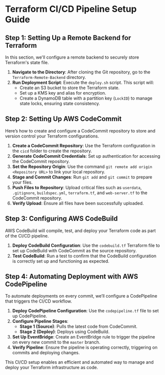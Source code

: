 # Terraform CI/CD Pipeline Setup Guide

## **Step 1: Setting Up a Remote Backend for Terraform**

In this section, we'll configure a remote backend to securely store Terraform's state file.

1. **Navigate to the Directory**: After cloning the Git repository, go to the `Terraform-Remote-Backend` directory.
2. **Run Deployment Script**: Execute the `deploy.sh` script. This script will:
   - Create an S3 bucket to store the Terraform state.
   - Set up a KMS key and alias for encryption.
   - Create a DynamoDB table with a partition key (`LockID`) to manage state locks, ensuring state consistency.


## **Step 2: Setting Up AWS CodeCommit**

Here’s how to create and configure a CodeCommit repository to store and version control your Terraform configurations.

1. **Create a CodeCommit Repository**: Use the Terraform configuration in the `cicd` folder to create the repository.
2. **Generate CodeCommit Credentials**: Set up authentication for accessing the CodeCommit repository.
3. **Set the Repository Origin**: Use the command `git remote add origin <Repository URL>` to link your local repository.
4. **Stage and Commit Changes**: Run `git add` and `git commit` to prepare your files.
5. **Push Files to Repository**: Upload critical files such as `userdata`, `.gitignore`, `buildspec.yml`, `terraform.tf`, and `web-server.tf` to the CodeCommit repository.
6. **Verify Upload**: Ensure all files have been successfully uploaded.

## **Step 3: Configuring AWS CodeBuild**

AWS CodeBuild will compile, test, and deploy your Terraform code as part of the CI/CD pipeline.

1. **Deploy CodeBuild Configuration**: Use the `codebuild.tf` Terraform file to set up CodeBuild with CodeCommit as the source repository.
2. **Test CodeBuild**: Run a test to confirm that the CodeBuild configuration is correctly set up and functioning as expected.

## **Step 4: Automating Deployment with AWS CodePipeline**

To automate deployments on every commit, we’ll configure a CodePipeline that triggers the CI/CD workflow.

1. **Deploy CodePipeline Configuration**: Use the `codepipeline.tf` file to set up CodePipeline.
2. **Configure Pipeline Stages**:
   - **Stage 1 (Source)**: Pulls the latest code from CodeCommit.
   - **Stage 2 (Deploy)**: Deploys using CodeBuild.
3. **Set Up EventBridge**: Create an EventBridge rule to trigger the pipeline on every new commit to the `master` branch.
4. **Verify Pipeline**: Ensure the pipeline is operating correctly, triggering on commits and deploying changes.

This CI/CD setup enables an efficient and automated way to manage and deploy your Terraform infrastructure as code.
